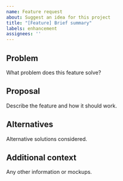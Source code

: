 ```yaml
---
name: Feature request
about: Suggest an idea for this project
title: "[Feature] Brief summary"
labels: enhancement
assignees: ''
---
```


## Problem
What problem does this feature solve?

## Proposal
Describe the feature and how it should work.

## Alternatives
Alternative solutions considered.

## Additional context
Any other information or mockups.